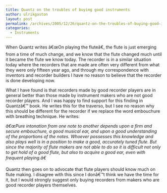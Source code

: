 ```yaml
---
title: Quantz on the troubles of buying good instruments
author: ulrikgaston
layout: post
permalink: /archives/2005/12/26/quantz-on-the-troubles-of-buying-good-instruments/
categories:
  - Instruments
---
```

When Quantz writes â€œOn playing the fluteâ€, the flute is just emerging from a time of much change, and we know that the flute changed much until it became the flute we know today. The recorder is in a similar situation today where the recorders that are made are often very different from what they were only fifteen year ago, and through my correspondence with inventors and recorder builders I have no reason to believe that the recorder is done developing now.

What I have found is that recorders made by good recorder players are in general better than those made by instrument makers who are not good recorder players. And I was happy to find support for this finding in Quantzâ€™ book. He writes this for the traverso, but I see no reason why this should be different for the recorder if we replace the word embouchure with breathing technique. He writes:

*â€œPure intonation from one note to another depends upon a firm and secure embouchure, a good musical ear, and upon a good understanding of the proportions of the notes. Whoever possesses this knowledge and also plays well is in a position to make a good, accurately tuned flute. But since the majority of flute makers are not able to do so it is difficult not only to get hold of a good flute, but also to acquire a good ear, even with frequent playing.â€*

Quantz then goes on to advocate that flute players should know much on flute making. I disagree with this since I donâ€™t think we have the time for it, but I would strongly suggest only buying recorders from makers who are good recorder players themselves.